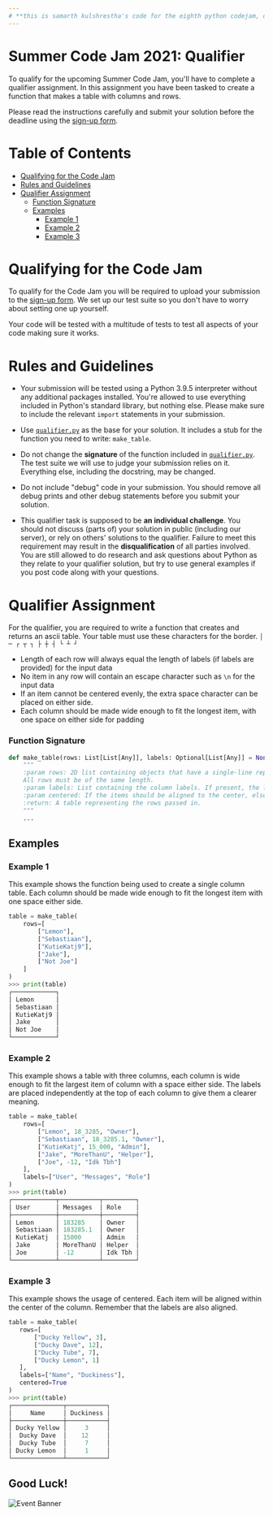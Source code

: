 ```yaml
---
# **this is samarth kulshrestha's code for the eighth python codejam, organised by pythondiscord**
---
```


# Summer Code Jam 2021: Qualifier

To qualify for the upcoming Summer Code Jam, you'll have to complete a qualifier assignment. In this assignment you have
been tasked to create a function that makes a table with columns and rows.

Please read the instructions carefully and submit your solution before the deadline using the
[sign-up form](https://form.jotform.com/211714357615050).

# Table of Contents

- [Qualifying for the Code Jam](#qualifying-for-the-code-jam)
- [Rules and Guidelines](#rules-and-guidelines)
- [Qualifier Assignment](#qualifier-assignment)
  - [Function Signature](#function-signature)
  - [Examples](#examples)
    - [Example 1](#example-1)
    - [Example 2](#example-2)
    - [Example 3](#example-3)

# Qualifying for the Code Jam

To qualify for the Code Jam you will be required to upload your submission to the [sign-up form](https://form.jotform.com/211714357615050).
We set up our test suite so you don't have to worry about setting one up yourself.

Your code will be tested with a multitude of tests to test all aspects of your code making sure it works.

# Rules and Guidelines

- Your submission will be tested using a Python 3.9.5 interpreter without any additional packages installed. You're allowed to use everything included in Python's standard library, but nothing else. Please make sure to include the relevant `import` statements in your submission.

- Use [`qualifier.py`](qualifier/qualifier.py) as the base for your solution. It includes a stub for the function you need to write: `make_table`.

- Do not change the **signature** of the function included in [`qualifier.py`](qualifier/qualifier.py). The test suite we will use to judge your submission relies on it. Everything else, including the docstring, may be changed.

- Do not include "debug" code in your submission. You should remove all debug prints and other debug statements before you submit your solution.

- This qualifier task is supposed to be **an individual challenge**. You should not discuss (parts of) your solution in public (including our server), or rely on others' solutions to the qualifier. Failure to meet this requirement may result in the **disqualification** of all parties involved. You are still allowed to do research and ask questions about Python as they relate to your qualifier solution, but try to use general examples if you post code along with your questions.


# Qualifier Assignment

For the qualifier, you are required to write a function that creates and returns an ascii table.
Your table must use these characters for the border. `│ ─ ┌ ┬ ┐ ├ ┼ ┤ └ ┴ ┘`
  - Length of each row will always equal the length of labels (if labels are provided) for the input data
  - No item in any row will contain an escape character such as `\n` for the input data
  - If an item cannot be centered evenly, the extra space character can be placed on either side.
  - Each column should be made wide enough to fit the longest item, with one space on either side for padding

### Function Signature
```py
def make_table(rows: List[List[Any]], labels: Optional[List[Any]] = None, centered: bool = False) -> str:
    """
    :param rows: 2D list containing objects that have a single-line representation (via `str`).
    All rows must be of the same length.
    :param labels: List containing the column labels. If present, the length must equal to that of each row.
    :param centered: If the items should be aligned to the center, else they are left aligned.
    :return: A table representing the rows passed in.
    """
    ...
```
## Examples

### Example 1

This example shows the function being used to create a single column table. Each column should be made wide enough
to fit the longest item with one space either side.

```py
table = make_table(
    rows=[
        ["Lemon"],
        ["Sebastiaan"],
        ["KutieKatj9"],
        ["Jake"],
        ["Not Joe"]
    ]
)
>>> print(table)
┌────────────┐
│ Lemon      │
│ Sebastiaan │
│ KutieKatj9 │
│ Jake       │
│ Not Joe    │
└────────────┘
```

### Example 2

This example shows a table with three columns, each column is wide enough to fit the largest item of column with a
space either side. The labels are placed independently at the top of each column to give them a clearer meaning.

```py
table = make_table(
    rows=[
        ["Lemon", 18_3285, "Owner"],
        ["Sebastiaan", 18_3285.1, "Owner"],
        ["KutieKatj", 15_000, "Admin"],
        ["Jake", "MoreThanU", "Helper"],
        ["Joe", -12, "Idk Tbh"]
    ],
    labels=["User", "Messages", "Role"]
)
>>> print(table)
┌────────────┬───────────┬─────────┐
│ User       │ Messages  │ Role    │
├────────────┼───────────┼─────────┤
│ Lemon      │ 183285    │ Owner   │
│ Sebastiaan │ 183285.1  │ Owner   │
│ KutieKatj  │ 15000     │ Admin   │
│ Jake       │ MoreThanU │ Helper  │
│ Joe        │ -12       │ Idk Tbh │
└────────────┴───────────┴─────────┘
```

### Example 3

This example shows the usage of centered. Each item will be aligned within the center of the column. Remember that the
labels are also aligned.

```py
table = make_table(
   rows=[
       ["Ducky Yellow", 3],
       ["Ducky Dave", 12],
       ["Ducky Tube", 7],
       ["Ducky Lemon", 1]
   ],
   labels=["Name", "Duckiness"],
   centered=True
)
>>> print(table)
┌──────────────┬───────────┐
│     Name     │ Duckiness │
├──────────────┼───────────┤
│ Ducky Yellow │     3     │
│  Ducky Dave  │    12     │
│  Ducky Tube  │     7     │
│ Ducky Lemon  │     1     │
└──────────────┴───────────┘
```

## Good Luck!

![Event Banner](https://github.com/python-discord/branding/blob/main/jams/summer_code_jam_2021/site_banner.png?raw=true)
